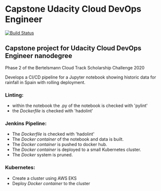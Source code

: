 # Capstone Udacity Cloud DevOps Engineer

[![Build Status](http://ec2-13-59-92-215.us-east-2.compute.amazonaws.com:8080/buildStatus/icon?job=Capstone_Udacity_DevOps_Engineer%2Fmaster&subject=Jenkins%20CI&style=plastic)](http://ec2-13-59-92-215.us-east-2.compute.amazonaws.com:8080/blue/organizations/jenkins/Capstone_Udacity_DevOps_Engineer/activity/)

## Capstone project for Udacity Cloud DevOps Engineer nanodegree
Phase 2 of the Bertelsmann Cloud Track Scholarship Challenge 2020

Develops a CI/CD pipeline for a Jupyter notebook showing historic data for rainfall in Spain with rolling deployment.

### Linting:
 * within the notebook the .py of the notebook is checked with 'pylint'
 * the _Dockerfile_ is checked with 'hadolint'

### Jenkins Pipeline:
* The _Dockerfile_ is checked with 'hadolint'
* The _Docker container_ of the notebook and data is built.
* The _Docker container_ is pushed to docker hub.
* The _Docker container_ is deployed to a small Kubernetes cluster.
* The _Docker_ system is pruned.

### Kubernetes:
* Create a cluster using AWS EKS
* Deploy _Docker container_ to the cluster
